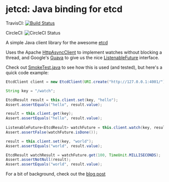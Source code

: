 jetcd: Java binding for etcd
============================

TravisCI: [![Build Status](https://travis-ci.org/justinsb/jetcd.png?branch=master)](https://travis-ci.org/justinsb/jetcd)

CircleCI: ![CircleCI Status](https://circleci.com/gh/justinsb/jetcd.png?circle-token=ebf4870e1fc43b6d6139a0514312441b7dc11457)


A simple Java client library for the awesome [etcd]

Uses the Apache [HttpAsyncClient] to implement watches without blocking a thread, and Google's [Guava] to give us the nice [ListenableFuture] interface. 

Check out [SmokeTest.java] to see how this is used (and tested), but here's a quick code example:

```Java
EtcdClient client = new EtcdClient(URI.create("http://127.0.0.1:4001/"));

String key = "/watch";

EtcdResult result = this.client.set(key, "hello");
Assert.assertEquals("hello", result.value);

result = this.client.get(key);
Assert.assertEquals("hello", result.value);
        
ListenableFuture<EtcdResult> watchFuture = this.client.watch(key, result.index + 1);
Assert.assertFalse(watchFuture.isDone());

result = this.client.set(key, "world");
Assert.assertEquals("world", result.value);

EtcdResult watchResult = watchFuture.get(100, TimeUnit.MILLISECONDS);
Assert.assertNotNull(result);
Assert.assertEquals("world", result.value);
```
 
For a bit of background, check out the [blog post]


[blog post]: http://blog.justinsb.com
[etcd]: http://coreos.com/blog/distributed-configuration-with-etcd/
[SmokeTest.java]: https://github.com/justinsb/jetcd/blob/master/src/test/java/com/justinsb/etcd/SmokeTest.java
[ListenableFuture]: https://code.google.com/p/guava-libraries/wiki/ListenableFutureExplained
[Guava]: https://plus.google.com/118010414872916542489
[HttpAsyncClient]:http://hc.apache.org/httpcomponents-asyncclient-dev/

